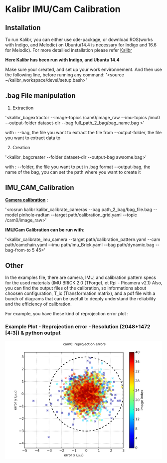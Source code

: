 # Kalibr IMU/Cam Calibration

## Installation

To run Kalibr, you can either use cde-package, or download ROS(works with Indigo, and Melodic) on Ubuntu(14.4 is necessary for Indigo and 
16.6 for Melodic). For more detailled installation please refer [Kalibr](https://github.com/ethz-asl/kalibr)

**Here Kalibr has been run with Indigo, and Ubuntu 14.4**

Make sure your created, and set up your work environnement. And then use the following line, before running any command:
'<source ~/kalibr_workspace/devel/setup.bash>'

## .bag File manipulation

1) Extraction 

'<kalibr_bagextractor --image-topics /cam0/image_raw  --imu-topics /imu0 --output-folder dataset-dir --bag full_path_2_bag/bag_name.bag >'

with : --bag, the file you want to extract the file from
       --output-folder, the file you want to extract data to 

2) Creation

'<kalibr_bagcreater --folder dataset-dir --output-bag awsome.bag>'

with : --folder, the file you want to put in .bag format
       --output-bag, the name of the bag, you can set the path where you want to create it


## IMU_CAM_Calibration

[**Camera calibration**](https://github.com/ethz-asl/kalibr/wiki/multiple-camera-calibration) :

'<rosrun kalibr kalibr_calibrate_cameras --bag path_2_bag/bag_file.bag --model pinhole-radtan --target path/calibration_grid.yaml --topic /cam0/image_raw>'

**IMU/Cam Calibration can be run with**:

'<kalibr_calibrate_imu_camera --target path/calibration_pattern.yaml --cam path/camchain.yaml --imu path/imu_Brick.yaml --bag path/dynamic.bag --bag-from-to 5 45>'

## Other 

In the examples file, there are camera, IMU, and calibration pattern specs for the used materials (IMU BRICK 2.0 (TForge), et Rpi - Picamera v2.1)
Also, you can find the output files of the calibration, so informations about choosen configuration, T_ic (Transformation matrix), and a pdf file with a bunch of diagrams that can be usefull to deeply understand the reliability and the efficiency of calibration.

For example, you have these kind of reprojection error plot :
### Example Plot - Reprojection error - Resolution (2048*1472 [4:3]) & python output
![Reprojection error](T_IMU_CAM/Examples/Results/Repro_e.PNG)
 



